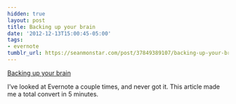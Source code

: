 ```yaml
---
hidden: true
layout: post
title: Backing up your brain
date: '2012-12-13T15:00:45-05:00'
tags:
- evernote
tumblr_url: https://seanmonstar.com/post/37849389107/backing-up-your-brain
---
```

[Backing up your brain](http://www.theverge.com/2012/12/10/3743350/verge-at-work-backing-up-your-brain-evernote)  

I’ve looked at Evernote a couple times, and never got it. This article made me a total convert in 5 minutes.

